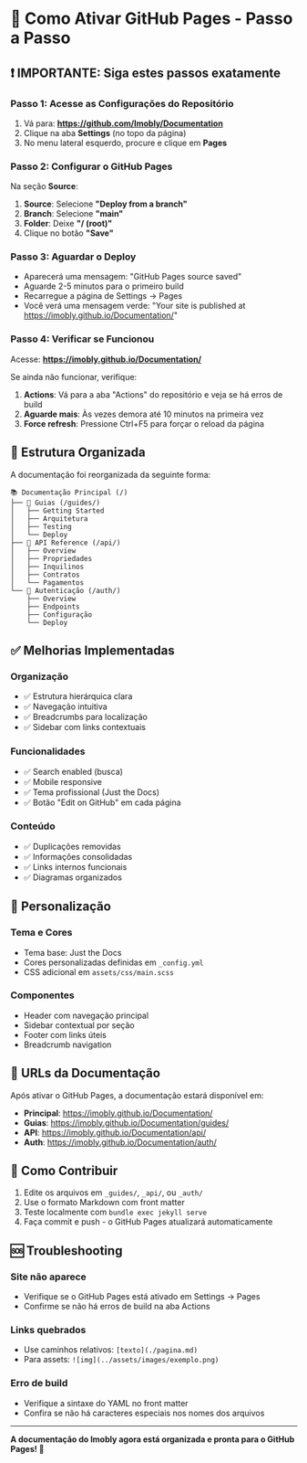 # 🚀 Como Ativar GitHub Pages - Passo a Passo

## ❗ IMPORTANTE: Siga estes passos exatamente

### Passo 1: Acesse as Configurações do Repositório

1. Vá para: **https://github.com/Imobly/Documentation**
2. Clique na aba **Settings** (no topo da página)
3. No menu lateral esquerdo, procure e clique em **Pages**

### Passo 2: Configurar o GitHub Pages

Na seção **Source**:

1. **Source**: Selecione **"Deploy from a branch"**
2. **Branch**: Selecione **"main"** 
3. **Folder**: Deixe **"/ (root)"**
4. Clique no botão **"Save"**

### Passo 3: Aguardar o Deploy

- Aparecerá uma mensagem: "GitHub Pages source saved"
- Aguarde 2-5 minutos para o primeiro build
- Recarregue a página de Settings → Pages
- Você verá uma mensagem verde: "Your site is published at https://imobly.github.io/Documentation/"

### Passo 4: Verificar se Funcionou

Acesse: **https://imobly.github.io/Documentation/**

Se ainda não funcionar, verifique:

1. **Actions**: Vá para a aba "Actions" do repositório e veja se há erros de build
2. **Aguarde mais**: Às vezes demora até 10 minutos na primeira vez
3. **Force refresh**: Pressione Ctrl+F5 para forçar o reload da página

## 📁 Estrutura Organizada

A documentação foi reorganizada da seguinte forma:

```
📚 Documentação Principal (/)
├── 🚀 Guias (/guides/)
│   ├── Getting Started
│   ├── Arquitetura
│   ├── Testing
│   └── Deploy
├── 📖 API Reference (/api/)
│   ├── Overview
│   ├── Propriedades
│   ├── Inquilinos
│   ├── Contratos
│   └── Pagamentos
└── 🔐 Autenticação (/auth/)
    ├── Overview
    ├── Endpoints
    ├── Configuração
    └── Deploy
```

## ✅ Melhorias Implementadas

### Organização
- ✅ Estrutura hierárquica clara
- ✅ Navegação intuitiva
- ✅ Breadcrumbs para localização
- ✅ Sidebar com links contextuais

### Funcionalidades
- ✅ Search enabled (busca)
- ✅ Mobile responsive
- ✅ Tema profissional (Just the Docs)
- ✅ Botão "Edit on GitHub" em cada página

### Conteúdo
- ✅ Duplicações removidas
- ✅ Informações consolidadas
- ✅ Links internos funcionais
- ✅ Diagramas organizados

## 🎨 Personalização

### Tema e Cores
- Tema base: Just the Docs
- Cores personalizadas definidas em `_config.yml`
- CSS adicional em `assets/css/main.scss`

### Componentes
- Header com navegação principal
- Sidebar contextual por seção
- Footer com links úteis
- Breadcrumb navigation

## 🔗 URLs da Documentação

Após ativar o GitHub Pages, a documentação estará disponível em:

- **Principal**: https://imobly.github.io/Documentation/
- **Guias**: https://imobly.github.io/Documentation/guides/
- **API**: https://imobly.github.io/Documentation/api/
- **Auth**: https://imobly.github.io/Documentation/auth/

## 📝 Como Contribuir

1. Edite os arquivos em `_guides/`, `_api/`, ou `_auth/`
2. Use o formato Markdown com front matter
3. Teste localmente com `bundle exec jekyll serve`
4. Faça commit e push - o GitHub Pages atualizará automaticamente

## 🆘 Troubleshooting

### Site não aparece
- Verifique se o GitHub Pages está ativado em Settings → Pages
- Confirme se não há erros de build na aba Actions

### Links quebrados
- Use caminhos relativos: `[texto](./pagina.md)`
- Para assets: `![img](../assets/images/exemplo.png)`

### Erro de build
- Verifique a sintaxe do YAML no front matter
- Confira se não há caracteres especiais nos nomes dos arquivos

---

**A documentação do Imobly agora está organizada e pronta para o GitHub Pages! 🎉**